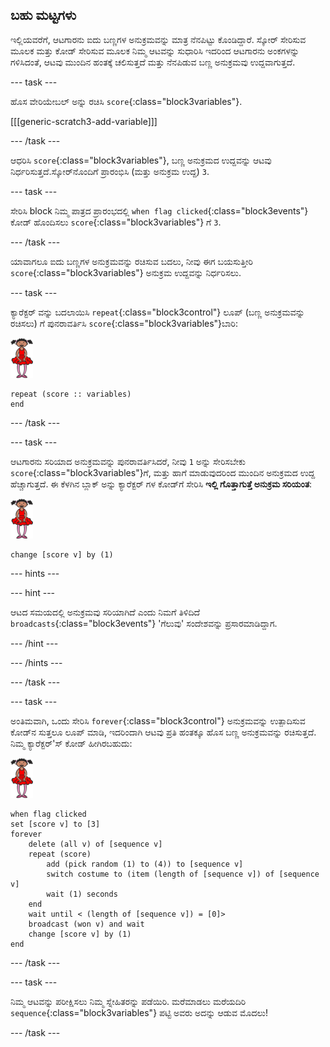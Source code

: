 ## ಬಹು ಮಟ್ಟಗಳು

ಇಲ್ಲಿಯವರೆಗೆ, ಆಟಗಾರನು ಐದು ಬಣ್ಣಗಳ ಅನುಕ್ರಮವನ್ನು ಮಾತ್ರ ನೆನಪಿಟ್ಟು ಕೊಂಡಿದ್ದಾರೆ. ಸ್ಕೋರ್ ಸೇರಿಸುವ ಮೂಲಕ ಮತ್ತು ಕೋಡ್ ಸೇರಿಸುವ ಮೂಲಕ ನಿಮ್ಮ ಆಟವನ್ನು ಸುಧಾರಿಸಿ ಇದರಿಂದ ಆಟಗಾರನು ಅಂಕಗಳನ್ನು ಗಳಿಸಿದಂತೆ, ಆಟವು ಮುಂದಿನ ಹಂತಕ್ಕೆ ಚಲಿಸುತ್ತದೆ ಮತ್ತು ನೆನಪಿಡುವ ಬಣ್ಣ ಅನುಕ್ರಮವು ಉದ್ದವಾಗುತ್ತದೆ.

--- task ---

ಹೊಸ ವೇರಿಯೇಬಲ್ ಅನ್ನು ರಚಿಸಿ `score`{:class="block3variables"}.

[[[generic-scratch3-add-variable]]]

--- /task ---

ಆಧರಿಸಿ `score`{:class="block3variables"}, ಬಣ್ಣ ಅನುಕ್ರಮದ ಉದ್ದವನ್ನು ಆಟವು ನಿರ್ಧರಿಸುತ್ತದೆ.ಸ್ಕೋರ್‌ನೊಂದಿಗೆ ಪ್ರಾರಂಭಿಸಿ (ಮತ್ತು ಅನುಕ್ರಮ ಉದ್ದ) `3`.

--- task ---

ಸೇರಿಸಿ block ನಿಮ್ಮ ಪಾತ್ರದ ಪ್ರಾರಂಭದಲ್ಲಿ `when flag clicked`{:class="block3events"} ಕೋಡ್ ಹೊಂದಿಸಲು `score`{:class="block3variables"} ಗೆ `3`.

--- /task ---

ಯಾವಾಗಲೂ ಐದು ಬಣ್ಣಗಳ ಅನುಕ್ರಮವನ್ನು ರಚಿಸುವ ಬದಲು, ನೀವು ಈಗ ಬಯಸುತ್ತೀರಿ `score`{:class="block3variables"} ಅನುಕ್ರಮ ಉದ್ದವನ್ನು ನಿರ್ಧರಿಸಲು.

--- task ---

ಕ್ಯಾರೆಕ್ಟರ್ ವನ್ನು ಬದಲಾಯಿಸಿ `repeat`{:class="block3control"} ಲೂಪ್ (ಬಣ್ಣ ಅನುಕ್ರಮವನ್ನು ರಚಿಸಲು) ಗೆ ಪುನರಾವರ್ತಿಸಿ `score`{:class="block3variables"}ಬಾರಿ:

![sprite](images/ballerina.png)

```blocks3
repeat (score :: variables)
end
```

--- /task ---

--- task ---

ಆಟಗಾರನು ಸರಿಯಾದ ಅನುಕ್ರಮವನ್ನು ಪುನರಾವರ್ತಿಸಿದರೆ, ನೀವು `1` ಅನ್ನು ಸೇರಿಸಬೇಕು `score`{:class="block3variables"}ಗೆ, ಮತ್ತು ಹಾಗೆ ಮಾಡುವುದರಿಂದ ಮುಂದಿನ ಅನುಕ್ರಮದ ಉದ್ದ ಹೆಚ್ಚಾಗುತ್ತದೆ. ಈ ಕೆಳಗಿನ ಬ್ಲಾಕ್ ಅನ್ನು ಕ್ಯಾರೆಕ್ಟರ್ ಗಳ ಕೋಡ್‌ಗೆ ಸೇರಿಸಿ **ಇಲ್ಲಿ ಗೊತ್ತಾಗುತ್ತೆ ಅನುಕ್ರಮ ಸರಿಯಂತ**:

![sprite](images/ballerina.png)

```blocks3
change [score v] by (1)
```

--- hints ---


--- hint ---

ಆಟದ ಸಮಯದಲ್ಲಿ ಅನುಕ್ರಮವು ಸರಿಯಾಗಿದೆ ಎಂದು ನಿಮಗೆ ತಿಳಿದಿದೆ `broadcasts`{:class="block3events"} 'ಗೆಲುವು' ಸಂದೇಶವನ್ನು ಪ್ರಸಾರಮಾಡಿದ್ದಾಗ.

--- /hint ---

--- /hints ---

--- /task ---

--- task ---

ಅಂತಿಮವಾಗಿ, ಒಂದು ಸೇರಿಸಿ `forever`{:class="block3control"} ಅನುಕ್ರಮವನ್ನು ಉತ್ಪಾದಿಸುವ ಕೋಡ್‌ನ ಸುತ್ತಲೂ ಲೂಪ್ ಮಾಡಿ, ಇದರಿಂದಾಗಿ ಆಟವು ಪ್ರತಿ ಹಂತಕ್ಕೂ ಹೊಸ ಬಣ್ಣ ಅನುಕ್ರಮವನ್ನು ರಚಿಸುತ್ತದೆ. ನಿಮ್ಮ ಕ್ಯಾರೆಕ್ಟರ್'ಸ್ ಕೋಡ್ ಹೀಗಿರಬಹುದು:

![ballerina](images/ballerina.png)

```blocks3
when flag clicked
set [score v] to [3]
forever
    delete (all v) of [sequence v]
    repeat (score)
        add (pick random (1) to (4)) to [sequence v]
        switch costume to (item (length of [sequence v]) of [sequence v]
        wait (1) seconds
    end
    wait until < (length of [sequence v]) = [0]>
    broadcast (won v) and wait
    change [score v] by (1)
end
```

--- /task ---

--- task ---

ನಿಮ್ಮ ಆಟವನ್ನು ಪರೀಕ್ಷಿಸಲು ನಿಮ್ಮ ಸ್ನೇಹಿತರನ್ನು ಪಡೆಯಿರಿ. ಮರೆಮಾಡಲು ಮರೆಯದಿರಿ `sequence`{:class="block3variables"} ಪಟ್ಟಿ ಅವರು ಅದನ್ನು ಆಡುವ ಮೊದಲು!

--- /task ---